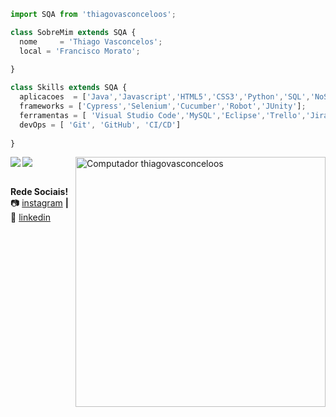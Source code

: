 ```js
import SQA from 'thiagovasconceloos';

class SobreMim extends SQA {
  nome     = 'Thiago Vasconcelos';
  local = 'Francisco Morato';
  
}

class Skills extends SQA {
  aplicacoes  = ['Java','Javascript','HTML5','CSS3','Python','SQL','NoSQL'];
  frameworks = ['Cypress','Selenium','Cucumber','Robot','JUnity'];
  ferramentas = [ 'Visual Studio Code','MySQL','Eclipse','Trello','Jira','MongoDB'];
  devOps = [ 'Git', 'GitHub', 'CI/CD']
  
}
```

<img align="left" src="https://github-readme-stats.vercel.app/api?username=thiagovasconceloos&show_icons=true&locale=pt-br&layout=compact&hide_border=true&theme=default">
<img align="center"
    src="https://github-readme-stats.vercel.app/api/top-langs?username=thiagovasconceloos&show_icons=truetrue&locale=pt-br&layout=compact&hide_border=true&theme=default">    

<img src="https://raw.githubusercontent.com/MicaelliMedeiros/micaellimedeiros/master/image/computer-illustration.png" min-width="400px" max-width="400px" width="400px" align="right" alt="Computador thiagovasconceloos">



[instagram]: https://www.instagram.com/otvasconcelos/
[linkedin]: https://www.linkedin.com/in/thiago-vasconcelos-0843b3127/


<br><strong>Rede Sociais!</strong> <br>
📷 [instagram][instagram] **|** 
👔 [linkedin][linkedin]
